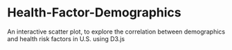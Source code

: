 # Health-Factor-Demographics
An interactive scatter plot, to explore the correlation between demographics and health risk factors in U.S. using D3.js
